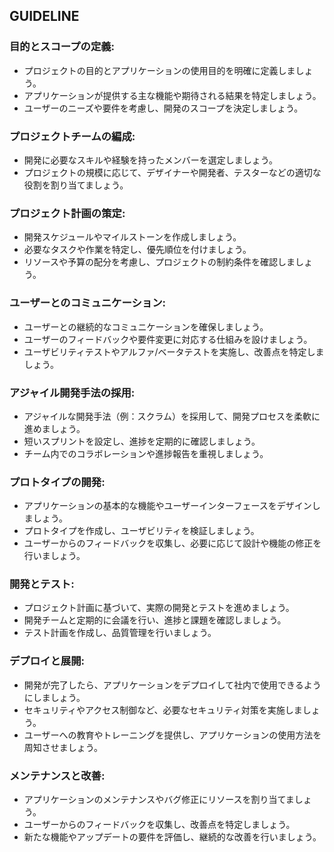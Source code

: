 ## GUIDELINE
### 目的とスコープの定義:
- プロジェクトの目的とアプリケーションの使用目的を明確に定義しましょう。
- アプリケーションが提供する主な機能や期待される結果を特定しましょう。
- ユーザーのニーズや要件を考慮し、開発のスコープを決定しましょう。

### プロジェクトチームの編成:
- 開発に必要なスキルや経験を持ったメンバーを選定しましょう。
- プロジェクトの規模に応じて、デザイナーや開発者、テスターなどの適切な役割を割り当てましょう。

### プロジェクト計画の策定:
- 開発スケジュールやマイルストーンを作成しましょう。
- 必要なタスクや作業を特定し、優先順位を付けましょう。
- リソースや予算の配分を考慮し、プロジェクトの制約条件を確認しましょう。

### ユーザーとのコミュニケーション:
- ユーザーとの継続的なコミュニケーションを確保しましょう。
- ユーザーのフィードバックや要件変更に対応する仕組みを設けましょう。
- ユーザビリティテストやアルファ/ベータテストを実施し、改善点を特定しましょう。

### アジャイル開発手法の採用:
- アジャイルな開発手法（例：スクラム）を採用して、開発プロセスを柔軟に進めましょう。
- 短いスプリントを設定し、進捗を定期的に確認しましょう。
- チーム内でのコラボレーションや進捗報告を重視しましょう。

### プロトタイプの開発:
- アプリケーションの基本的な機能やユーザーインターフェースをデザインしましょう。
- プロトタイプを作成し、ユーザビリティを検証しましょう。
- ユーザーからのフィードバックを収集し、必要に応じて設計や機能の修正を行いましょう。

### 開発とテスト:
- プロジェクト計画に基づいて、実際の開発とテストを進めましょう。
- 開発チームと定期的に会議を行い、進捗と課題を確認しましょう。
- テスト計画を作成し、品質管理を行いましょう。

### デプロイと展開:
- 開発が完了したら、アプリケーションをデプロイして社内で使用できるようにしましょう。
- セキュリティやアクセス制御など、必要なセキュリティ対策を実施しましょう。
- ユーザーへの教育やトレーニングを提供し、アプリケーションの使用方法を周知させましょう。

### メンテナンスと改善:
- アプリケーションのメンテナンスやバグ修正にリソースを割り当てましょう。
- ユーザーからのフィードバックを収集し、改善点を特定しましょう。
- 新たな機能やアップデートの要件を評価し、継続的な改善を行いましょう。
